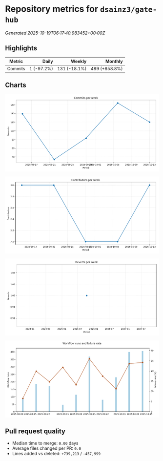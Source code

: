 # Repository metrics for `dsainz3/gate-hub`

_Generated 2025-10-19T06:17:40.983452+00:00Z_

## Highlights

| Metric | Daily | Weekly | Monthly |
| --- | ---: | ---: | ---: |
| Commits | 1 (-97.2%) | 131 (-18.1%) | 489 (+858.8%) |

## Charts

![Commits per week](./commits_per_week.png)

![Contributors per week](./contributors_per_week.png)

![Reverts per week](./reverts_per_week.png)

![CI health](./ci_failure_rate.png)

## Pull request quality

* Median time to merge: `0.00` days
* Average files changed per PR: `0.0`
* Lines added vs deleted: `+739,213` / `-457,999`
